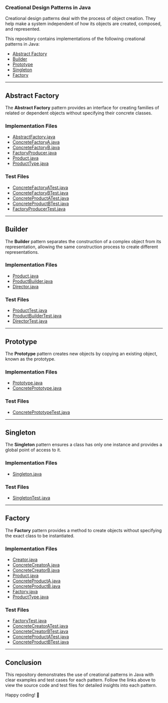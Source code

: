 ### **Creational Design Patterns in Java**

Creational design patterns deal with the process of object creation. They help make a system independent of how its objects are created, composed, and represented.

This repository contains implementations of the following creational patterns in Java:

- [Abstract Factory](#abstract-factory)
- [Builder](#builder)
- [Prototype](#prototype)
- [Singleton](#singleton)
- [Factory](#factory)

---

## **Abstract Factory**

The **Abstract Factory** pattern provides an interface for creating families of related or dependent objects without specifying their concrete classes.

### Implementation Files

- [AbstractFactory.java](./abstractfactory/AbstractFactory.java)
- [ConcreteFactoryA.java](./abstractfactory/ConcreteFactoryA.java)
- [ConcreteFactoryB.java](./abstractfactory/ConcreteFactoryB.java)
- [FactoryProducer.java](./abstractfactory/FactoryProducer.java)
- [Product.java](./abstractfactory/Product.java)
- [ProductType.java](./abstractfactory/ProductType.java)

### Test Files

- [ConcreteFactoryATest.java](../../test/creational/abstractfactory/ConcreteFactoryATest.java)
- [ConcreteFactoryBTest.java](../../test/creational/abstractfactory/ConcreteFactoryBTest.java)
- [ConcreteProductATest.java](../../test/creational/abstractfactory/ConcreteProductATest.java)
- [ConcreteProductBTest.java](../../test/creational/abstractfactory/ConcreteProductBTest.java)
- [FactoryProducerTest.java](../../test/creational/abstractfactory/FactoryProducerTest.java)

---

## **Builder**

The **Builder** pattern separates the construction of a complex object from its representation, allowing the same construction process to create different representations.

### Implementation Files

- [Product.java](./builder/Product.java)
- [ProductBuilder.java](./builder/ProductBuilder.java)
- [Director.java](./builder/Director.java)

### Test Files

- [ProductTest.java](../../test/creational/builder/ProductTest.java)
- [ProductBuilderTest.java](../../test/creational/builder/ProductBuilderTest.java)
- [DirectorTest.java](../../test/creational/builder/DirectorTest.java)

---

## **Prototype**

The **Prototype** pattern creates new objects by copying an existing object, known as the prototype.

### Implementation Files

- [Prototype.java](./prototype/Prototype.java)
- [ConcretePrototype.java](./prototype/ConcretePrototype.java)

### Test Files

- [ConcretePrototypeTest.java](../../test/creational/prototype/ConcretePrototypeTest.java)

---

## **Singleton**

The **Singleton** pattern ensures a class has only one instance and provides a global point of access to it.

### Implementation Files

- [Singleton.java](./singleton/Singleton.java)

### Test Files

- [SingletonTest.java](../../test/creational/singleton/SingletonTest.java)

---

## **Factory**

The **Factory** pattern provides a method to create objects without specifying the exact class to be instantiated.

### Implementation Files

- [Creator.java](./factory/Creator.java)
- [ConcreteCreatorA.java](./factory/ConcreteCreatorA.java)
- [ConcreteCreatorB.java](./factory/ConcreteCreatorB.java)
- [Product.java](./factory/Product.java)
- [ConcreteProductA.java](./factory/ConcreteProductA.java)
- [ConcreteProductB.java](./factory/ConcreteProductB.java)
- [Factory.java](./factory/Factory.java)
- [ProductType.java](./factory/ProductType.java)

### Test Files

- [FactoryTest.java](../../test/creational/factory/FactoryTest.java)
- [ConcreteCreatorATest.java](../../test/creational/factory/ConcreteCreatorATest.java)
- [ConcreteCreatorBTest.java](../../test/creational/factory/ConcreteCreatorBTest.java)
- [ConcreteProductATest.java](../../test/creational/factory/ConcreteProductATest.java)
- [ConcreteProductBTest.java](../../test/creational/factory/ConcreteProductBTest.java)

---

## **Conclusion**

This repository demonstrates the use of creational patterns in Java with clear examples and test cases for each pattern. Follow the links above to view the source code and test files for detailed insights into each pattern.

Happy coding! 🚀
